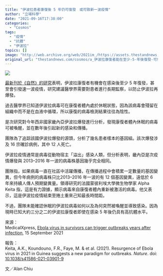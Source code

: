 ```yaml
---
title: "伊波拉患者康復後 5 年仍可復發　或可致新一波疫情"
author: "立場科學"
date: "2021-09-16T17:38:00"
categories:
  - "Cosmos"
tags:
  - "疫情"
  - "抗體"
  - "伊波拉"
topics: []
image: "http://web.archive.org/web/2021im_/https://assets.thestandnews.com/media/photos/ebola.png"
original_url: "thestandnews.com/cosmos/a_伊波拉康復者能在至少-5-年後復發-可感染其他人造成新一波疫情"
---
```

![](http://web.archive.org/web/2021im_/https://assets.thestandnews.com/media/photos/ebola.png)

[最新刊於《自然》的研究](http://web.archive.org/web/20210917140712/https://doi.org/10.1038/s41586-021-03901-9)表明，伊波拉康復者有機會在感染後至少 5 年復發，甚至會引發速一波疫情，研究建議醫學界需要對患者進行長期監察，以防止伊波拉再爆發。

過去醫學界已知道伊波拉病毒可在康復者體內處於休眠狀態，因為該病毒會殘留在組織中而不是在血液中循環，所以康復的病毒檢測結果往往為陰性。

是次研究對今年西非國家畿內亞伊波拉爆發進行分析，發現康復者體內休眠的病毒可被喚醒，並在數年後引起新的感染和傳播。

團隊為了追踪該國伊波拉爆發的源頭，分析了幾名患者樣本的基因組。該次爆發涉及 16 宗確診病例，其中 12 人死亡。

伊波拉疫情通常是病毒從動物宿主「溢出」感染人類，但分析表明，畿內亞是次疫情爆發與 2013–2016 年一波的病毒株基因幾乎完全相同。

團隊指，如果病毒一直在社區中活躍傳播，在傳播過程中會積累一定數量的基因變異，但今年病例的病毒株只比2013–2016 年一波的有 12 個基因變異，遠低於 6 年來持續人傳人預期變異量。領導研究的法國蒙彼利埃大學微生物學家 Alpha Keita 指，這是有力證據，顯示病毒來自康復者體內重新被激活的病毒。他又表示，這是伊波拉疫情結束至捲土重來己知最長時間距。

不過，團隊未能確認休眠的伊波拉病毒如何以及為何突然被喚醒並導致感染。因為現時已知大約三分之二的伊波拉康復者即使在感染 5 年後仍具有高抗體水平。

來源：  
MedicalXpress, [Ebola virus in survivors can trigger outbreaks years after infection](http://web.archive.org/web/20210917140712/https://www.science.org/content/article/sars-viruses-may-jump-animals-people-hundreds-thousands-times-year), 15 September 2021

報告：  
Keita, A.K., Koundouno, F.R., Faye, M. & et al. (2021). Resurgence of Ebola virus in 2021 in Guinea suggests a new paradigm for outbreaks. _Nature_. doi: [10.1038/s41586-021-03901-9](http://web.archive.org/web/20210917140712/https://doi.org/10.1038/s41586-021-03901-9)

文／Alan Chiu